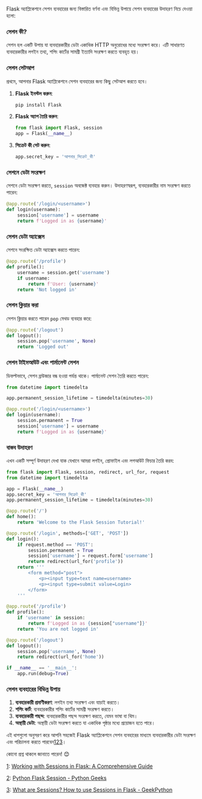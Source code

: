 Flask অ্যাপ্লিকেশনে সেশন ব্যবহারের জন্য বিস্তারিত বর্ণনা এবং বিভিন্ন উপায়ে সেশন ব্যবহারের উদাহরণ নিচে দেওয়া হলো:

### সেশন কী?
সেশন হল একটি উপায় যা ব্যবহারকারীর ডেটা একাধিক HTTP অনুরোধের মধ্যে সংরক্ষণ করে। এটি সাধারণত ব্যবহারকারীর লগইন তথ্য, শপিং কার্টের সামগ্রী ইত্যাদি সংরক্ষণ করতে ব্যবহৃত হয়।

### সেশন সেটআপ
প্রথমে, আপনার Flask অ্যাপ্লিকেশনে সেশন ব্যবহারের জন্য কিছু সেটআপ করতে হবে।

1. **Flask ইনস্টল করুন**:
   ```bash
   pip install Flask
   ```

2. **Flask অ্যাপ তৈরি করুন**:
   ```python
   from flask import Flask, session
   app = Flask(__name__)
   ```

3. **সিক্রেট কী সেট করুন**:
   ```python
   app.secret_key = 'আপনার_সিক্রেট_কী'
   ```

### সেশনে ডেটা সংরক্ষণ
সেশনে ডেটা সংরক্ষণ করতে, `session` অবজেক্ট ব্যবহার করুন। উদাহরণস্বরূপ, ব্যবহারকারীর নাম সংরক্ষণ করতে পারেন:
```python
@app.route('/login/<username>')
def login(username):
    session['username'] = username
    return f'Logged in as {username}'
```

### সেশন ডেটা অ্যাক্সেস
সেশনে সংরক্ষিত ডেটা অ্যাক্সেস করতে পারেন:
```python
@app.route('/profile')
def profile():
    username = session.get('username')
    if username:
        return f'User: {username}'
    return 'Not logged in'
```

### সেশন ক্লিয়ার করা
সেশন ক্লিয়ার করতে পারেন `pop` মেথড ব্যবহার করে:
```python
@app.route('/logout')
def logout():
    session.pop('username', None)
    return 'Logged out'
```

### সেশন টাইমআউট এবং পার্মানেন্ট সেশন
ডিফল্টভাবে, সেশন ব্রাউজার বন্ধ হওয়া পর্যন্ত থাকে। পার্মানেন্ট সেশন তৈরি করতে পারেন:
```python
from datetime import timedelta

app.permanent_session_lifetime = timedelta(minutes=30)

@app.route('/login/<username>')
def login(username):
    session.permanent = True
    session['username'] = username
    return f'Logged in as {username}'
```

### বাস্তব উদাহরণ
এখন একটি সম্পূর্ণ উদাহরণ দেখা যাক যেখানে আমরা লগইন, প্রোফাইল এবং লগআউট ফিচার তৈরি করব:

```python
from flask import Flask, session, redirect, url_for, request
from datetime import timedelta

app = Flask(__name__)
app.secret_key = 'আপনার_সিক্রেট_কী'
app.permanent_session_lifetime = timedelta(minutes=30)

@app.route('/')
def home():
    return 'Welcome to the Flask Session Tutorial!'

@app.route('/login', methods=['GET', 'POST'])
def login():
    if request.method == 'POST':
        session.permanent = True
        session['username'] = request.form['username']
        return redirect(url_for('profile'))
    return '''
        <form method="post">
            <p><input type=text name=username>
            <p><input type=submit value=Login>
        </form>
    '''

@app.route('/profile')
def profile():
    if 'username' in session:
        return f'Logged in as {session["username"]}'
    return 'You are not logged in'

@app.route('/logout')
def logout():
    session.pop('username', None)
    return redirect(url_for('home'))

if __name__ == '__main__':
    app.run(debug=True)
```

### সেশন ব্যবহারের বিভিন্ন উপায়
1. **ব্যবহারকারী প্রমাণীকরণ**: লগইন তথ্য সংরক্ষণ এবং যাচাই করতে।
2. **শপিং কার্ট**: ব্যবহারকারীর শপিং কার্টের সামগ্রী সংরক্ষণ করতে।
3. **ব্যবহারকারী পছন্দ**: ব্যবহারকারীর পছন্দ সংরক্ষণ করতে, যেমন ভাষা বা থিম।
4. **অস্থায়ী ডেটা**: অস্থায়ী ডেটা সংরক্ষণ করতে যা একাধিক পৃষ্ঠার মধ্যে প্রয়োজন হতে পারে।

এই ধাপগুলো অনুসরণ করে আপনি সহজেই Flask অ্যাপ্লিকেশনে সেশন ব্যবহারের মাধ্যমে ব্যবহারকারীর ডেটা সংরক্ষণ এবং পরিচালনা করতে পারবেন[1](https://dev.to/fullstackstorm/working-with-sessions-in-flask-a-comprehensive-guide-525k)[2](https://pythongeeks.org/flask-session/)[3](https://geekpython.in/how-to-use-sessions-in-flask)।

কোনো প্রশ্ন থাকলে জানাতে পারেন! 😊

[1](https://dev.to/fullstackstorm/working-with-sessions-in-flask-a-comprehensive-guide-525k): [Working with Sessions in Flask: A Comprehensive Guide](https://dev.to/fullstackstorm/working-with-sessions-in-flask-a-comprehensive-guide-525k)

[2](https://pythongeeks.org/flask-session/): [Python Flask Session - Python Geeks](https://pythongeeks.org/flask-session/)

[3](https://geekpython.in/how-to-use-sessions-in-flask): [What are Sessions? How to use Sessions in Flask - GeekPython](https://geekpython.in/how-to-use-sessions-in-flask)
